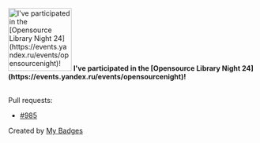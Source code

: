 <img src="https://my-badges.github.io/my-badges/oss-library-night-24.png" alt="I&apos;ve participated in the [Opensource Library Night 24](https://events.yandex.ru/events/opensourcenight)!" title="I&apos;ve participated in the [Opensource Library Night 24](https://events.yandex.ru/events/opensourcenight)!" width="128">
<strong>I&apos;ve participated in the [Opensource Library Night 24](https://events.yandex.ru/events/opensourcenight)!</strong>
<br><br>

Pull requests:

- <a href="https://github.com/google/zx/pull/985">#985</a>


Created by <a href="https://github.com/my-badges/my-badges">My Badges</a>